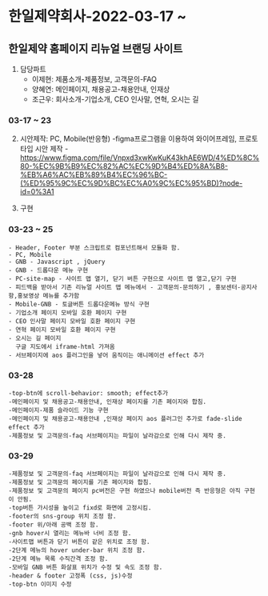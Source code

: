 # 한일제약회사-2022-03-17 ~ 
## 한일제약 홈페이지 리뉴얼 브랜딩 사이트
1. 담당파트
    - 이제현: 제품소개-제품정보, 고객문의-FAQ
    - 양혜연: 메인페이지, 채용공고-채용안내, 인재상
    - 조근우: 회사소개-기업소개, CEO 인사말, 연혁, 오시는 길

### 03-17 ~ 23
2. 시안제작: PC, Mobile(반응형) 
    -figma프로그램을 이용하여 와이어프레임, 프로토타입 시안 제작
    -https://www.figma.com/file/Vnpxd3xwKwKuK43khAE6WD/4%ED%8C%80-%EC%9B%B9%EC%82%AC%EC%9D%B4%ED%8A%B8-%EB%A6%AC%EB%89%B4%EC%96%BC-(%ED%95%9C%EC%9D%BC%EC%A0%9C%EC%95%BD)?node-id=0%3A1

3. 구현
### 03-23 ~ 25
    - Header, Footer 부분 스크립트로 컴포넌트해서 모듈화 함.
    - PC, Mobile
    - GNB - Javascript , jQuery 
    - GNB - 드롭다운 메뉴 구현
    - PC-site-map - 사이트 맵 열기, 닫기 버튼 구현으로 사이트 맵 열고,닫기 구현
    - 피드백을 받아서 기존 리뉴얼 사이트 맵 메뉴에서 - 고객문의-문의하기 , 홍보센터-공지사항,홍보영상 메뉴를 추가함
    - Mobile-GNB - 토글버튼 드롭다운메뉴 방식 구현
    - 기업소개 페이지 모바일 호환 페이지 구현
    - CEO 인사말 페이지 모바일 호환 페이지 구현
    - 연혁 페이지 모바일 호환 페이지 구현
    - 오시는 길 페이지
      구글 지도에서 iframe-html 가져옴  
    - 서브페이지에 aos 플러그인을 넣어 움직이는 애니메이션 effect 추가
### 03-28
    -top-btn에 scroll-behavior: smooth; effect추가
    -메인페이지 및 채용공고-채용안내, 인재상 페이지를 기존 페이지와 합침.
    -메인페이지-제품 슬라이드 기능 구현
    -메인페이지 및 채용공고-채용안내 ,인재상 페이지 aos 플러그인 추가로 fade-slide effect 추가
    -제품정보 및 고객문의-faq 서브페이지는 파일이 날라감으로 인해 다시 제작 중.
### 03-29  
    -제품정보 및 고객문의-faq 서브페이지는 파일이 날라감으로 인해 다시 제작 중.
    -제품정보 및 고객문의 페이지를 기존 페이지와 합침.
    -제품정보 및 고객문의 페이지 pc버전은 구현 하였으나 mobile버전 즉 반응형은 아직 구현이 안됨.
    -top버튼 가시성을 높이고 fixd로 화면에 고정시킴.
    -footer의 sns-group 위치 조정 함.
    -footer 위/아래 공백 조정 함.
    -gnb hover시 열리는 메뉴바 너비 조정 함.
    -사이트맵 버튼과 닫기 버튼이 같은 위치로 조정 함.
    -2단계 메뉴의 hover under-bar 위치 조정 함.
    -2단계 메뉴 목록 수직간격 조정 함.
    -모바일 GNB 버튼 화살표 위치가 수정 및 속도 조정 함.
    -header & footer 고정폭 (css, js)수정
    -top-btn 이미지 수정
